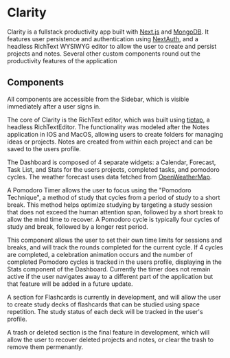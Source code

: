 # Clarity

Clarity is a fullstack productivity app built with [Next.js]('https://nextjs.org/) and [MongoDB](https://www.mongodb.com/). It features user persistence and authentication using [NextAuth]('https://next-auth.js.org/'), and a headless RichText WYSIWYG editor to allow the user to create and persist projects and notes. Several other custom components round out the productivity features of the application

## Components

All components are accessible from the Sidebar, which is visible immediately after a user signs in.

The core of Clarity is the RichText editor, which was built using [tiptap](https://tiptap.dev/api/editor/), a headless RichTextEditor. The functionality was modeled after the Notes application in IOS and MacOS, allowing users to create folders for managing ideas or projects. Notes are created from within each project and can be saved to the users profile.

The Dashboard is composed of 4 separate widgets: a Calendar, Forecast, Task List, and Stats for the users projects, completed tasks, and pomodoro cycles. The weather forecast uses data fetched from [OpenWeatherMap](https://tiptap.dev/api/editor/).

A Pomodoro Timer allows the user to focus using the "Pomodoro Technique", a method of study that cycles from a period of study to a short break. This method helps optimize studying by targeting a study session that does not exceed the human attention span, followed by a short break to allow the mind time to recover. A Pomodoro cycle is typically four cycles of study and break, followed by a longer rest period. 

This component allows the user to set their own time limits for sessions and breaks, and will track the rounds completed for the current cycle. If 4 cycles are completed, a celebration animation occurs and the number of completed Pomodoro cycles is tracked in the users profile, displaying in the Stats component of the Dashboard. Currently the timer does not remain active if the user navigates away to a different part of the application but that feature will be added in a future update.

A section for Flashcards is currently in development, and will allow the user to create study decks of flashcards that can be studied using space repetition. The study status of each deck will be tracked in the user's profile.

A trash or deleted section is the final feature in development, which will allow the user to recover deleted projects and notes, or clear the trash to remove them permenantly.
 
